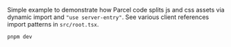 Simple example to demonstrate how Parcel code splits js and css assets
via dynamic import and `"use server-entry"`.
See various client references import patterns in `src/root.tsx`.

```js
pnpm dev
```

